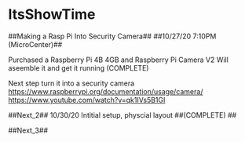 # ItsShowTime
##Making a Rasp Pi Into Security Camera##
##10/27/20 7:10PM (MicroCenter)##

Purchased a Raspberry Pi 4B 4GB and Raspberry Pi Camera V2
Will aseemble it and get it running (COMPLETE)

Next step turn it into a security camera
https://www.raspberrypi.org/documentation/usage/camera/
https://www.youtube.com/watch?v=qk1IVs5B1GI


##Next_2##
10/30/20
Intitial setup, physcial layout 
##(COMPLETE) ##

##Next_3##

